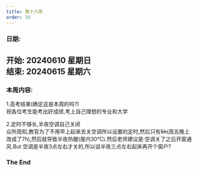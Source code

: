 ```yaml
---
title: 第十六周
order: 16
---
```


### 日期:  
**开始: 20240610 星期日**  
**结束: 20240615 星期六**  
---

### 本周内容:  

1.高考结束(确定这是本周的吗?)  
祝各位考生能考出好成绩,考上自己理想的专业和大学  

2.定时不够长,半夜空调自己关闭  
众所周知,教官为了不用早上起来去关空调所以设置的定时,然后只有~~5h~~(周五晚上改成了7h),然后就导致半夜热醒(屋内30℃).然后老师建议是:空调关了之后开窗通风.But 空调是半夜3点左右才关的,所以说半夜三点左右起床再开个窗户?  

### The End  